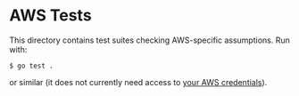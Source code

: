# AWS Tests

This directory contains test suites checking AWS-specific assumptions.
Run with:

```console
$ go test .
```

or similar (it does not currently need access to [your AWS credentials][credentials]).

[credentials]: https://docs.aws.amazon.com/cli/latest/userguide/cli-configure-files.html
